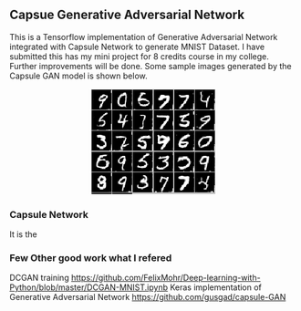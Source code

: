 ## Capsue Generative Adversarial Network 

This is a Tensorflow implementation of Generative Adversarial Network integrated with Capsule Network to generate MNIST Dataset. I have submitted this has my mini project for 8 credits course in my college. Further improvements will be done. Some sample images generated by the Capsule GAN model is shown below. 
</br>
<p align = 'center'>
  <img src = "https://github.com/akshath123/Capsule_Generative_Adversarial_Network/blob/master/sample/github_capsgan.PNG">
</p>

### Capsule Network 

It is the 

### Few Other good work what I refered

DCGAN training https://github.com/FelixMohr/Deep-learning-with-Python/blob/master/DCGAN-MNIST.ipynb
Keras implementation of Generative Adversarial Network https://github.com/gusgad/capsule-GAN
